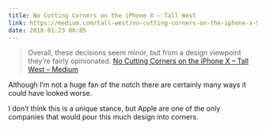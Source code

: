 ```yaml
---
title: No Cutting Corners on the iPhone X – Tall West
link: https://medium.com/tall-west/no-cutting-corners-on-the-iphone-x-97a9413b94e
date: 2018-01-23 06:05
---
```

> Overall, these decisions seem minor, but from a design viewpoint they’re fairly opinionated.
[No Cutting Corners on the iPhone X – Tall West – Medium](https://medium.com/tall-west/no-cutting-corners-on-the-iphone-x-97a9413b94e)

Although I’m not a huge fan of the notch there are certainly many ways it could have looked worse. 

I don’t think this is a unique stance, but Apple are one of the only companies that would pour this much design into corners. 
